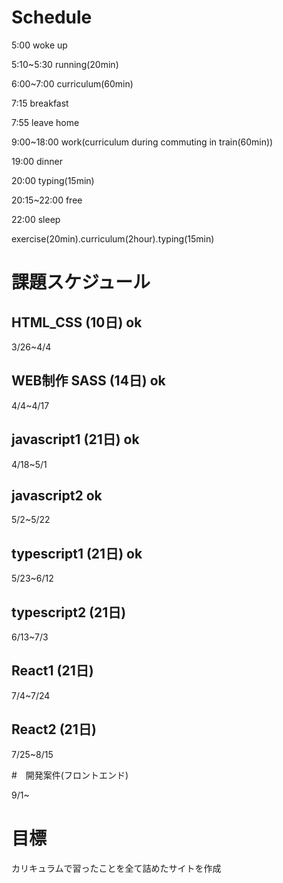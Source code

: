 # Schedule

5:00 woke up

5:10~5:30 running(20min)

6:00~7:00 curriculum(60min)

7:15 breakfast

7:55 leave home

9:00~18:00 work(curriculum during commuting in train(60min))

19:00 dinner

20:00 typing(15min)

20:15~22:00 free

22:00 sleep

exercise(20min).curriculum(2hour).typing(15min)


# 課題スケジュール

## HTML_CSS  (10日) ok

3/26~4/4

## WEB制作 SASS  (14日) ok

4/4~4/17

## javascript1  (21日) ok

4/18~5/1

## javascript2 ok

5/2~5/22

## typescript1  (21日) ok

5/23~6/12

## typescript2  (21日)

6/13~7/3

## React1  (21日)

7/4~7/24

## React2  (21日)

7/25~8/15

#　開発案件(フロントエンド)

9/1~

# 目標

カリキュラムで習ったことを全て詰めたサイトを作成
